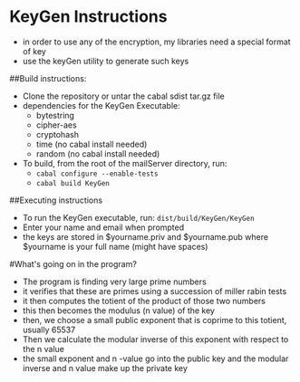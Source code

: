 # KeyGen Instructions
* in order to use any of the encryption, my libraries need a special format of key
* use the keyGen utility to generate such keys

##Build instructions:
* Clone the repository or untar the cabal sdist tar.gz file
* dependencies for the KeyGen Executable:
  * bytestring
  * cipher-aes
  * cryptohash
  * time (no cabal install needed)
  * random (no cabal install needed)
* To build, from the root of the mailServer directory, run:
  * `cabal configure --enable-tests`
  * `cabal build KeyGen`


##Executing instructions
* To run the KeyGen executable, run: `dist/build/KeyGen/KeyGen`
* Enter your name and email when prompted
* the keys are stored in $yourname.priv and $yourname.pub where $yourname is your full name (might have spaces)

#What's going on in the program?
* The program is finding very large prime numbers
* it verifies that these are primes using a succession of miller rabin tests
* it then computes the totient of the product of those two numbers
* this then becomes the modulus (n value) of the key
* then, we choose a small public exponent that is coprime to this totient, usually 65537
* Then we calculate the modular inverse of this exponent with respect to the n value
* the small exponent and n -value go into the public key and the modular inverse and n value make up the private key
